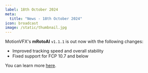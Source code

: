 ```yaml
---
label: 18th October 2024
meta:
  title: "News - 18th October 2024"
icon: broadcast
image: /static/thumbnail.jpg
---
```


MotionVFX's **mRotoAl** `v1.1.1` is out now with the following changes:

- Improved tracking speed and overall stability
- Fixed support for FCP 10.7 and below

You can learn more [here](https://www.motionvfx.com).